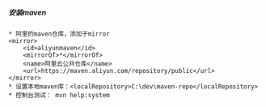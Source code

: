 ##### 安装maven
    * 阿里的maven仓库，添加子mirror  
    <mirror>
		<id>aliyunmaven</id>
		<mirrorOf>*</mirrorOf>
		<name>阿里云公共仓库</name>
		<url>https://maven.aliyun.com/repository/public</url>
	</mirror>
    * 设置本地maven库：<localRepository>C:\dev\maven-repo</localRepository>
    * 控制台测试： mvn help:system